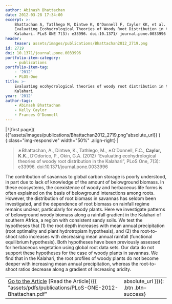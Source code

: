 ```yaml
---
author: Abinash Bhattachan
date: 2012-03-28 17:34:00
excerpt: >-
    Bhattachan A, Tatlhego M, Dintwe K, O'Donnell F, Caylor KK, et al. (2012)
    Evaluating Ecohydrological Theories of Woody Root Distribution in the
    Kalahari. PLoS ONE 7(3): e33996. doi:10.1371/ journal.pone.0033996
header:
    teaser: assets/images/publications/Bhattachan2012_2719.png
id: 2719
doi: 10.1371/journal.pone.0033996
portfolio-item-category:
    - publications
portfolio-item-tag:
    - '2012'
    - PLOS-One
title: >-
    Evaluating ecohydrological theories of woody root distribution in the
    Kalahari
year: '2012'
author-tags:
    - Abinash Bhattachan
    - Kelly Caylor
    - Frances O'Donnell
---
```

| !\[first page\]( {{"assets/images/publications/Bhattachan2012_2719.png"</td><td>absolute_url}} )\{:class="img-responsive" width="50%" .align-right\} |

> ∗Bhattachan, A., Dintwe, K., Tathlego, M., ∗O’Donnell, F.C., **Caylor, K.K.**, D’Odorico, P., Okin, G.A. (2012) “Evaluating ecohydrological theories of woody root distribution in the Kalahari”, PLoS One, 7(3): e33996. doi:10.1371/journal.pone.0033996

The contribution of savannas to global carbon storage is poorly understood, in part due to lack of knowledge of the amount of belowground biomass. In these ecosystems, the coexistence of woody and herbaceous life forms is often explained on the basis of belowground interactions among roots. However, the distribution of root biomass in savannas has seldom been investigated, and the dependence of root biomass on rainfall regime remains unclear, particularly for woody plants. Here we investigate patterns of belowground woody biomass along a rainfall gradient in the Kalahari of southern Africa, a region with consistent sandy soils. We test the hypotheses that (1) the root depth increases with mean annual precipitation (root optimality and plant hydrotropism hypothesis), and (2) the root-to-shoot ratio increases with decreasing mean annual rainfall (functional equilibrium hypothesis). Both hypotheses have been previously assessed for herbaceous vegetation using global root data sets. Our data do not support these hypotheses for the case of woody plants in savannas. We find that in the Kalahari, the root profiles of woody plants do not become deeper with increasing mean annual precipitation, whereas the root-to-shoot ratios decrease along a gradient of increasing aridity.

<table><tbody><tr><td><a class="btn btn--success" href="http://dx.doi.org/10.1371/journal.pone.0033996">Go to the Article</a> [Read the Article]({{ "assets/pdfs/publications/PLoS-ONE-2012-Bhattachan.pdf"</td><td>absolute_url }}){: .btn .btn–success}</td></tr></tbody></table>